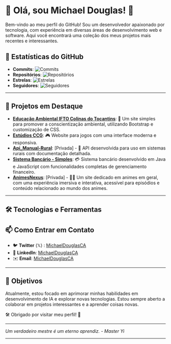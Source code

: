 # 👑 Olá, sou Michael Douglas! 👋

Bem-vindo ao meu perfil do GitHub! Sou um desenvolvedor apaixonado por tecnologia, com experiência em diversas áreas de desenvolvimento web e software. Aqui você encontrará uma coleção dos meus projetos mais recentes e interessantes.

## 🚀 Estatísticas do GitHub

- **Commits**: ![Commits](https://img.shields.io/github/commits-since/MichaelDouglasCA/MichaelDouglasCA/last-year?color=green&logo=github&style=flat-square)
- **Repositórios**: ![Repositórios](https://img.shields.io/github/repositories/MichaelDouglasCA?color=blue&logo=github&style=flat-square)
- **Estrelas**: ![Estrelas](https://img.shields.io/github/stars/MichaelDouglasCA?color=yellow&logo=github&style=flat-square)
- **Seguidores**: ![Seguidores](https://img.shields.io/github/followers/MichaelDouglasCA?color=orange&logo=github&style=flat-square)

---
## 🚀 Projetos em Destaque

- **[Educação Ambiental IFTO Colinas do Tocantins](https://michaeldouglasca.github.io/Educacao-Ambiental-IFTO-Colinas-do-Tocantins/)**: 🌿 Um site simples para promover a conscientização ambiental, utilizando Bootstrap e customização de CSS.
- **[Estúdios CCG](https://ccg-studios.netlify.app/)**: 🎮 Website para jogos com uma interface moderna e responsiva.
- **[Api_Manual-Rural](#)**: [Privada] - 🌾 API desenvolvida para uso em sistemas rurais com documentação detalhada.
- **[Sistema Bancário - Simples](https://github.com/MichaelDouglasCA/Sistema-Bancario)**: 💳 Sistema bancário desenvolvido em Java e JavaScript com funcionalidades completas de gerenciamento financeiro.
- **[AnimesNexus](#)**: [Privada] - 🏴‍☠️ Um site dedicado em animes em geral, com uma experiência imersiva e interativa, acessível para episódios e conteúdo relacionado ao mundo dos animes.

---
## 🛠 Tecnologias e Ferramentas

<!-- Continue com as tecnologias e ferramentas listadas como antes -->

## 📫 Como Entrar em Contato

- 🐦 **Twitter** (𝕏) : [MichaelDouglasCA](https://x.com/MichaelCCG96710) 
- 💼 **LinkedIn**: [MichaelDouglasCA](https://www.linkedin.com/in/michaeldouglasca/) 
- ✉️ **Email**: [MichaelDouglasCA](mailto:michaeldouglascruzalves@gmail.com)
---

## 🎯 Objetivos

Atualmente, estou focado em aprimorar minhas habilidades em desenvolvimento de IA e explorar novas tecnologias. Estou sempre aberto a colaborar em projetos interessantes e a aprender coisas novas.

🛠️ Obrigado por visitar meu perfil! 🚀

---

*Um verdadeiro mestre é um eterno aprendiz. - Master Yi*

---
